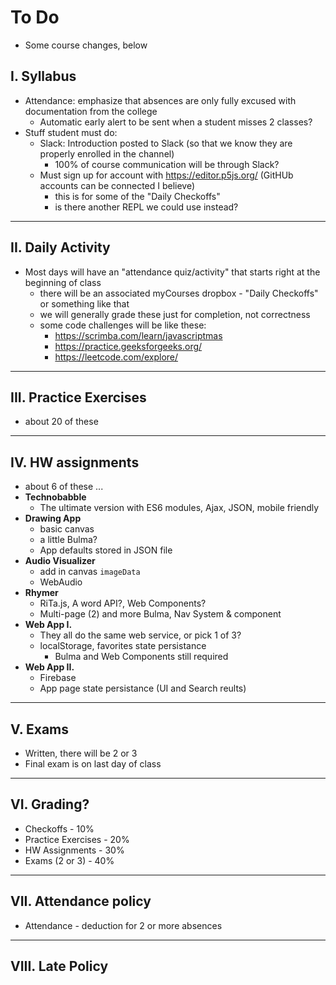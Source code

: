 # To Do

- Some course changes, below

## I. Syllabus

- Attendance: emphasize that absences are only fully excused with documentation from the college
  - Automatic early alert to be sent when a student misses 2 classes?
- Stuff student must do:
  - Slack: Introduction posted to Slack (so that we know they are properly enrolled in the channel)
    - 100% of course communication will be through Slack?
  - Must sign up for account with https://editor.p5js.org/ (GitHUb accounts can be connected I believe)
    - this is for some of the "Daily Checkoffs"
    - is there another REPL we could use instead?

<hr>


## II. Daily Activity

- Most days will have an "attendance quiz/activity" that starts right at the beginning of class
  - there will be an associated myCourses dropbox - "Daily Checkoffs" or something like that
  - we will generally grade these just for completion, not correctness
  - some code challenges will be like these: 
    - https://scrimba.com/learn/javascriptmas
    - https://practice.geeksforgeeks.org/
    - https://leetcode.com/explore/
 
<hr>

## III. Practice Exercises
- about 20 of these
 
<hr>

## IV. HW assignments
- about 6 of these ...
- **Technobabble** 
  - The ultimate version with ES6 modules, Ajax, JSON, mobile friendly
- **Drawing App**
  - basic canvas
  - a little Bulma?
  - App defaults stored in JSON file
- **Audio Visualizer**
  - add in canvas `imageData`
  - WebAudio
- **Rhymer**
  - RiTa.js, A word API?, Web Components?
  - Multi-page (2) and more Bulma, Nav System & component
- **Web App I.**
  - They all do the same web service, or pick 1 of 3?
  - localStorage, favorites state persistance
    - Bulma and Web Components still required
- **Web App II.**
  - Firebase
  - App page state persistance (UI and Search reults)

<hr>

## V. Exams
- Written, there will be 2 or 3
- Final exam is on last day of class

<hr>

## VI. Grading?

- Checkoffs - 10%
- Practice Exercises - 20%
- HW Assignments - 30%
- Exams (2 or 3) - 40%

<hr>

## VII. Attendance policy
- Attendance - deduction for 2 or more absences

<hr>

## VIII. Late Policy

